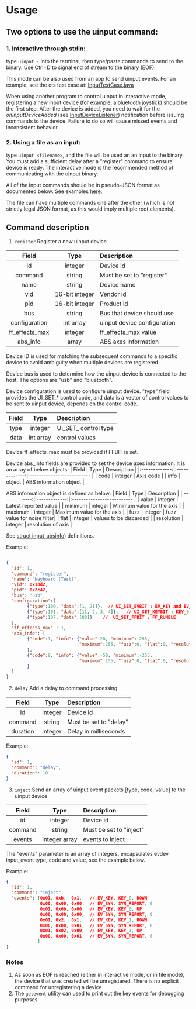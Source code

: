 # Usage
##  Two options to use the uinput command:
### 1. Interactive through stdin:
type `uinput -` into the terminal, then type/paste commands to send to the binary.
Use Ctrl+D to signal end of stream to the binary (EOF).

This mode can be also used from an app to send uinput events.
For an example, see the cts test case at: [InputTestCase.java][2]

When using another program to control uinput in interactive mode, registering a
new input device (for example, a bluetooth joystick) should be the first step.
After the device is added, you need to wait for the _onInputDeviceAdded_
(see [InputDeviceListener][1]) notification before issuing commands
to the device.
Failure to do so will cause missed events and inconsistent behavior.

### 2. Using a file as an input:
type `uinput <filename>`, and the file will be used an an input to the binary.
You must add a sufficient delay after a "register" command to ensure device
is ready. The interactive mode is the recommended method of communicating
with the uinput binary.

All of the input commands should be in pseudo-JSON format as documented below.
See examples [here][3].

The file can have multiple commands one after the other (which is not strictly
legal JSON format, as this would imply multiple root elements).

## Command description

1. `register`
Register a new uinput device

| Field         | Type          | Description                |
|:-------------:|:-------------:|:-------------------------- |
| id            | integer       | Device id                  |
| command       | string        | Must be set to "register"  |
| name          | string        | Device name                |
| vid           | 16-bit integer| Vendor id                  |
| pid           | 16-bit integer| Product id                 |
| bus           | string        | Bus that device should use |
| configuration | int array     | uinput device configuration|
| ff_effects_max| integer       | ff_effects_max value       |
| abs_info      | array         | ABS axes information       |

Device ID is used for matching the subsequent commands to a specific device
to avoid ambiguity when multiple devices are registered.

Device bus is used to determine how the uinput device is connected to the host.
The options are "usb" and "bluetooth".

Device configuration is used to configure uinput device.  "type" field provides the UI_SET_*
control code, and data is a vector of control values to be sent to uinput device, depends on
the control code.

| Field         | Type          | Description                |
|:-------------:|:-------------:|:-------------------------- |
| type          | integer       | UI_SET_ control type       |
| data          | int array     | control values             |

Device ff_effects_max must be provided if FFBIT is set.

Device abs_info fields are provided to set the device axes information. It is an array of below
objects:
| Field         | Type          | Description                |
|:-------------:|:-------------:|:-------------------------- |
| code          | integer       | Axis code                  |
| info          | object        | ABS information object     |

ABS information object is defined as below:
| Field         | Type          | Description                |
|:-------------:|:-------------:|:-------------------------- |
| value         | integer       | Latest reported value      |
| minimum       | integer       | Minimum value for the axis |
| maximum       | integer       | Maximum value for the axis |
| fuzz          | integer       | fuzz value for noise filter|
| flat          | integer       | values to be discarded     |
| resolution    | integer       | resolution of axis         |

See [struct input_absinfo][4]) definitions.

Example:
```json

{
  "id": 1,
  "command": "register",
  "name": "Keyboard (Test)",
  "vid": 0x18d2,
  "pid": 0x2c42,
  "bus": "usb",
  "configuration":[
        {"type":100, "data":[1, 21]},  // UI_SET_EVBIT : EV_KEY and EV_FF
        {"type":101, "data":[11, 2, 3, 4]},   // UI_SET_KEYBIT : KEY_0 KEY_1 KEY_2 KEY_3
        {"type":107, "data":[80]}    //  UI_SET_FFBIT : FF_RUMBLE
  ],
  "ff_effects_max" : 1,
  "abs_info": [
        {"code":1, "info": {"value":20, "minimum":-255,
                            "maximum":255, "fuzz":0, "flat":0, "resolution":1}
        },
        {"code":8, "info": {"value":-50, "minimum":-255,
                            "maximum":255, "fuzz":0, "flat":0, "resolution":1}
        }
  ]
}

```
2. `delay`
Add a delay to command processing

| Field         | Type          | Description                |
|:-------------:|:-------------:|:-------------------------- |
| id            | integer       | Device id                  |
| command       | string        | Must be set to "delay"     |
| duration      | integer       | Delay in milliseconds      |

Example:
```json
{
  "id": 1,
  "command": "delay",
  "duration": 10
}
```

3. `inject`
Send an array of uinput event packets [type, code, value] to the uinput device

| Field         | Type          | Description                |
|:-------------:|:-------------:|:-------------------------- |
| id            | integer       | Device id                  |
| command       | string        | Must be set to "inject"    |
| events        | integer array | events to inject           |

The "events" parameter is an array of integers, encapsulates evdev input_event type, code and value,
see the example below.

Example:
```json
{
  "id": 1,
  "command": "inject",
  "events": [0x01, 0xb,  0x1,   // EV_KEY, KEY_0, DOWN
             0x00, 0x00, 0x00,  // EV_SYN, SYN_REPORT, 0
             0x01, 0x0b, 0x00,  // EV_KEY, KEY_0, UP
             0x00, 0x00, 0x00,  // EV_SYN, SYN_REPORT, 0
             0x01, 0x2,  0x1,   // EV_KEY, KEY_1, DOWN
             0x00, 0x00, 0x01,  // EV_SYN, SYN_REPORT, 0
             0x01, 0x02, 0x00,  // EV_KEY, KEY_1, UP
             0x00, 0x00, 0x01   // EV_SYN, SYN_REPORT, 0
            ]
}
```

### Notes
1. As soon as EOF is reached (either in interactive mode, or in file mode),
the device that was created will be unregistered. There is no
explicit command for unregistering a device.
2. The `getevent` utility can used to print out the key events
for debugging purposes.

[1]: https://developer.android.com/reference/android/hardware/input/InputManager.InputDeviceListener.html
[2]: ../../../../cts/tests/tests/hardware/src/android/hardware/input/cts/tests/InputTestCase.java
[3]: ../../../../cts/tests/tests/hardware/res/raw/
[4]: ../../../../bionic/libc/kernel/uapi/linux/input.h
